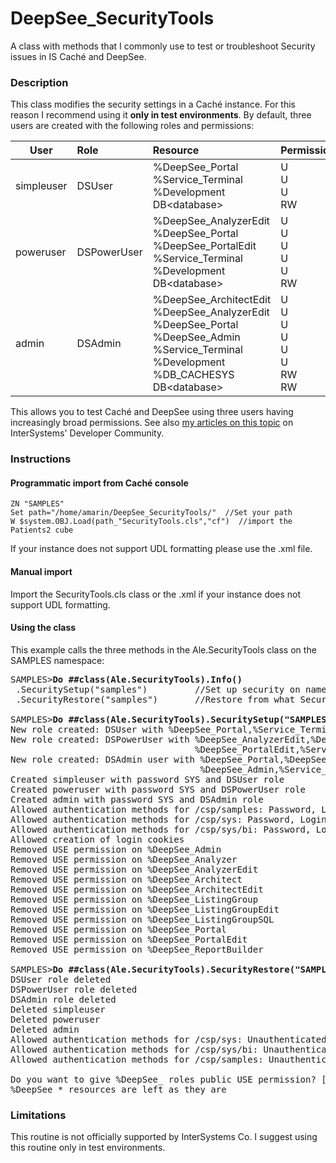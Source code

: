 # DeepSee_SecurityTools
A class with methods that I commonly use to test or troubleshoot Security issues in IS Caché and DeepSee.

### Description
This class modifies the security settings in a Caché instance. For this reason I recommend using it **only in test environments**. By default, three users are created with the following roles and permissions:  

| User        | Role        | Resource  | Permission   |
| ----------- |:----------- | :-------- | :----------- |
| simpleuser  | DSUser      | %DeepSee_Portal<br>%Service_Terminal<br>%Development<br>DB&lt;database> | U<br>U<br>U<br>RW |
| poweruser   | DSPowerUser | %DeepSee_AnalyzerEdit<br>%DeepSee_Portal<br>%DeepSee_PortalEdit<br>%Service_Terminal<br>%Development<br>DB&lt;database> | U<br>U<br>U<br>U<br>U<br>RW |
| admin       | DSAdmin     | %DeepSee_ArchitectEdit<br>%DeepSee_AnalyzerEdit<br>%DeepSee_Portal<br>%DeepSee_Admin<br>%Service_Terminal<br>%Development<br>%DB_CACHESYS<br>DB&lt;database> | U<br>U<br>U<br>U<br>U<br>U<br>RW<br>RW |

This allows you to test Caché and DeepSee using three users having increasingly broad permissions. See also [my articles on this topic](https://community.intersystems.com/post/deepsee-setting-security-part-1-5) on InterSystems' Developer Community.


<!--
### Content

![Alt Text](https://github.com/aless80/DeepSee_SecurityTools/blob/master/img/.png)           
-->

### Instructions
#### Programmatic import from Caché console
```
ZN "SAMPLES"
Set path="/home/amarin/DeepSee_SecurityTools/"  //Set your path
W $system.OBJ.Load(path_"SecurityTools.cls","cf")  //import the Patients2 cube
```
If your instance does not support UDL formatting please use the .xml file.

#### Manual import
Import the SecurityTools.cls class or the .xml if your instance does not support UDL formatting. 

#### Using the class
This example calls the three methods in the Ale.SecurityTools class on the SAMPLES namespace: 

<pre>
SAMPLES><b>Do ##class(Ale.SecurityTools).Info()</b>
 .SecuritySetup("samples")         //Set up security on namepsace
 .SecurityRestore("samples")       //Restore from what SecuritySetup did

SAMPLES><b>Do ##class(Ale.SecurityTools).SecuritySetup("SAMPLES")</b>
New role created: DSUser with %DeepSee_Portal,%Service_Terminal,%Development,%DB_SAMPLES
New role created: DSPowerUser with %DeepSee_AnalyzerEdit,%DeepSee_Portal,
                                   %DeepSee_PortalEdit,%Service_Terminal,%Development,%DB_SAMPLES
New role created: DSAdmin user with %DeepSee_Portal,%DeepSee_ArchitectEdit,%DeepSee_AnalyzerEdit,
                                    %DeepSee_Admin,%Service_Terminal,%Development,%DB_CACHESYS,%DB_SAMPLES
Created simpleuser with password SYS and DSUser role
Created poweruser with password SYS and DSPowerUser role
Created admin with password SYS and DSAdmin role
Allowed authentication methods for /csp/samples: Password, Login Cookie
Allowed authentication methods for /csp/sys: Password, Login Cookie
Allowed authentication methods for /csp/sys/bi: Password, Login Cookie
Allowed creation of login cookies
Removed USE permission on %DeepSee_Admin
Removed USE permission on %DeepSee_Analyzer
Removed USE permission on %DeepSee_AnalyzerEdit
Removed USE permission on %DeepSee_Architect
Removed USE permission on %DeepSee_ArchitectEdit
Removed USE permission on %DeepSee_ListingGroup
Removed USE permission on %DeepSee_ListingGroupEdit
Removed USE permission on %DeepSee_ListingGroupSQL
Removed USE permission on %DeepSee_Portal
Removed USE permission on %DeepSee_PortalEdit
Removed USE permission on %DeepSee_ReportBuilder

SAMPLES><b>Do ##class(Ale.SecurityTools).SecurityRestore("SAMPLES")</b>
DSUser role deleted
DSPowerUser role deleted
DSAdmin role deleted
Deleted simpleuser
Deleted poweruser
Deleted admin
Allowed authentication methods for /csp/sys: Unauthenticated
Allowed authentication methods for /csp/sys/bi: Unauthenticated
Allowed authentication methods for /csp/samples: Unauthenticated

Do you want to give %DeepSee_ roles public USE permission? [N] 
%DeepSee_* resources are left as they are
</pre>

### Limitations

This routine is not officially supported by InterSystems Co. I suggest using this routine only in test environments.
